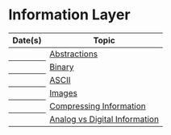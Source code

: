 # Information Layer

<table class="table table-striped table-hover">
    <thead>
        <tr>
            <th scope="col">Date(s)</th>
            <th scope="col">Topic</th>
        </tr>
    </thead>
    <tbody>
        <tr>
            <th scope="row"></th>
            <td><a class="btn btn-link" tabindex="-1" href="{{ '/curriculum/information/abstractions/' | relative_url }}">Abstractions</a></td>
        </tr>
        <tr>
            <th scope="row"></th>
            <td><a class="btn btn-link" tabindex="-1" href="{{ '/curriculum/information/binary/' | relative_url }}">Binary</a></td>
        </tr>
        <tr>
            <th scope="row"></th>
            <td><a class="btn btn-link" tabindex="-1" href="{{ '/curriculum/information/ascii' | relative_url }}">ASCII</a></td>
        </tr>
        <tr>
            <th scope="row"></th>
            <td><a class="btn btn-link" tabindex="-1" href="{{ '/curriculum/information/images' | relative_url }}">Images</a></td>
        </tr>
        <tr>
            <th scope="row"></th>
            <td><a class="btn btn-link" tabindex="-1" href="{{ '/curriculum/information/compression' | relative_url }}">Compressing Information</a></td>
        </tr>
        <tr>
            <th scope="row"></th>
            <td><a class="btn btn-link" tabindex="-1" href="{{ '/curriculum/information/analog_and_digital' | relative_url }}">Analog vs Digital Information</a></td>
        </tr>
    </tbody>
</table>
